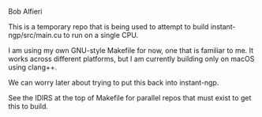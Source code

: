 Bob Alfieri

This is a temporary repo that is being used to attempt to build
instant-ngp/src/main.cu to run on a single CPU.

I am using my own GNU-style Makefile for now, one that is familiar to me.
It works across different platforms, but I am currently building only on macOS using clang++.

We can worry later about trying to put this back into instant-ngp.

See the IDIRS at the top of Makefile for parallel repos that must exist to get this to build.
